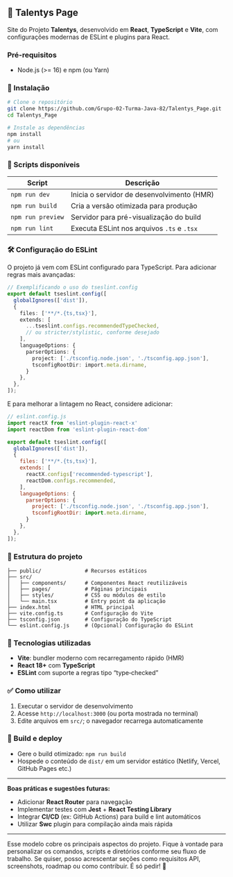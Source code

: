 
## 📌 Talentys Page

Site do Projeto **Talentys**, desenvolvido em **React**, **TypeScript** e **Vite**, com configurações modernas de ESLint e plugins para React.

### Pré-requisitos

* Node.js (>= 16) e npm (ou Yarn)

### 🚀 Instalação

```bash
# Clone o repositório
git clone https://github.com/Grupo-02-Turma-Java-82/Talentys_Page.git
cd Talentys_Page

# Instale as dependências
npm install
# ou
yarn install
```

### 🧩 Scripts disponíveis

| Script            | Descrição                                  |
| ----------------- | ------------------------------------------ |
| `npm run dev`     | Inicia o servidor de desenvolvimento (HMR) |
| `npm run build`   | Cria a versão otimizada para produção      |
| `npm run preview` | Servidor para pré-visualização do build    |
| `npm run lint`    | Executa ESLint nos arquivos `.ts` e `.tsx` |

### 🛠️ Configuração do ESLint

O projeto já vem com ESLint configurado para TypeScript. Para adicionar regras mais avançadas:

```ts
// Exemplificando o uso do tseslint.config
export default tseslint.config([
  globalIgnores(['dist']),
  {
    files: ['**/*.{ts,tsx}'],
    extends: [
      ...tseslint.configs.recommendedTypeChecked,
      // ou stricter/stylistic, conforme desejado
    ],
    languageOptions: {
      parserOptions: {
        project: ['./tsconfig.node.json', './tsconfig.app.json'],
        tsconfigRootDir: import.meta.dirname,
      }
    },
  },
]);
```

E para melhorar a lintagem no React, considere adicionar:

```js
// eslint.config.js
import reactX from 'eslint-plugin-react-x'
import reactDom from 'eslint-plugin-react-dom'

export default tseslint.config([
  globalIgnores(['dist']),
  {
    files: ['**/*.{ts,tsx}'],
    extends: [
      reactX.configs['recommended-typescript'],
      reactDom.configs.recommended,
    ],
    languageOptions: {
      parserOptions: {
        project: ['./tsconfig.node.json', './tsconfig.app.json'],
        tsconfigRootDir: import.meta.dirname,
      }
    },
  },
]);
```

### 📂 Estrutura do projeto

```
├── public/              # Recursos estáticos
├── src/
│   ├── components/      # Componentes React reutilizáveis
│   ├── pages/           # Páginas principais
│   ├── styles/          # CSS ou módulos de estilo
│   └── main.tsx         # Entry point da aplicação
├── index.html           # HTML principal
├── vite.config.ts       # Configuração do Vite
├── tsconfig.json        # Configuração do TypeScript
└── eslint.config.js     # (Opcional) Configuração do ESLint
```

### 📌 Tecnologias utilizadas

* **Vite**: bundler moderno com recarregamento rápido (HMR)&#x20;
* **React 18+** com **TypeScript**
* **ESLint** com suporte a regras tipo “type‑checked”

### ✅ Como utilizar

1. Executar o servidor de desenvolvimento
2. Acesse `http://localhost:3000` (ou porta mostrada no terminal)
3. Edite arquivos em `src/`; o navegador recarrega automaticamente

### 🧪 Build e deploy

* Gere o build otimizado: `npm run build`
* Hospede o conteúdo de `dist/` em um servidor estático (Netlify, Vercel, GitHub Pages etc.)

---

**Boas práticas e sugestões futuras:**

* Adicionar **React Router** para navegação
* Implementar testes com **Jest** + **React Testing Library**
* Integrar **CI/CD** (ex: GitHub Actions) para build e lint automáticos
* Utilizar **Swc** plugin para compilação ainda mais rápida

---

Esse modelo cobre os principais aspectos do projeto. Fique à vontade para personalizar os comandos, scripts e diretórios conforme seu fluxo de trabalho. Se quiser, posso acrescentar seções como requisitos API, screenshots, roadmap ou como contribuir. É só pedir! 🚀

[1]: https://github.com/Grupo-02-Turma-Java-82/Talentys_Page?utm_source=chatgpt.com "GitHub - Grupo-02-Turma-Java-82/Talentys_Page: Site do Projeto Talentys"

